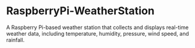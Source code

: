# RaspberryPi-WeatherStation
A Raspberry Pi-based weather station that collects and displays real-time weather data, including temperature, humidity, pressure, wind speed, and rainfall.
